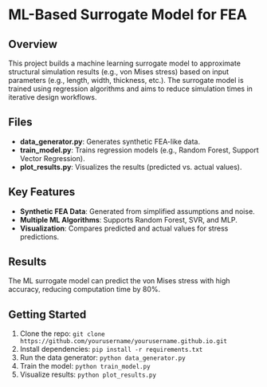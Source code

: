 # ML-Based Surrogate Model for FEA

## Overview
This project builds a machine learning surrogate model to approximate structural simulation results (e.g., von Mises stress) based on input parameters (e.g., length, width, thickness, etc.). The surrogate model is trained using regression algorithms and aims to reduce simulation times in iterative design workflows.

## Files
- **data_generator.py**: Generates synthetic FEA-like data.
- **train_model.py**: Trains regression models (e.g., Random Forest, Support Vector Regression).
- **plot_results.py**: Visualizes the results (predicted vs. actual values).

## Key Features
- **Synthetic FEA Data**: Generated from simplified assumptions and noise.
- **Multiple ML Algorithms**: Supports Random Forest, SVR, and MLP.
- **Visualization**: Compares predicted and actual values for stress predictions.

## Results
The ML surrogate model can predict the von Mises stress with high accuracy, reducing computation time by 80%.

## Getting Started
1. Clone the repo: `git clone https://github.com/yourusername/yourusername.github.io.git`
2. Install dependencies: `pip install -r requirements.txt`
3. Run the data generator: `python data_generator.py`
4. Train the model: `python train_model.py`
5. Visualize results: `python plot_results.py`

